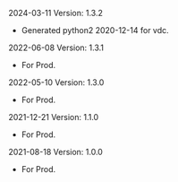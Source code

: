 2024-03-11 Version: 1.3.2
- Generated python2 2020-12-14 for vdc.

2022-06-08 Version: 1.3.1
- For Prod.

2022-05-10 Version: 1.3.0
- For Prod.

2021-12-21 Version: 1.1.0
- For Prod.

2021-08-18 Version: 1.0.0
- For Prod.

